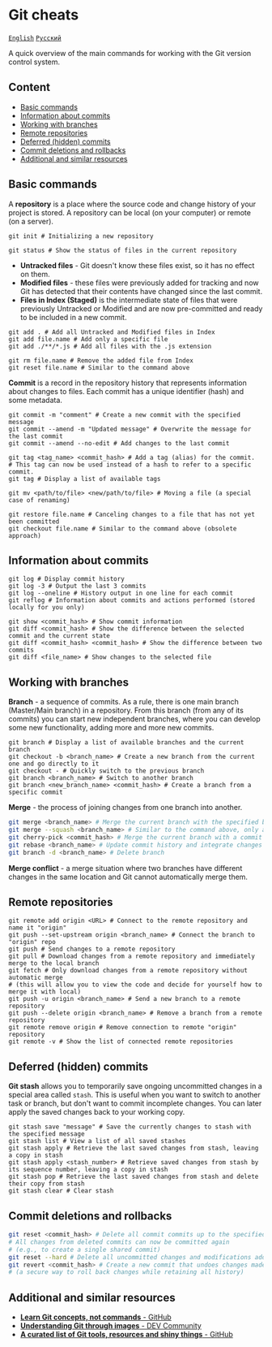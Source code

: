 # Git cheats

[`English`](./README.md) [`Русский`](./README_RUS.md)

A quick overview of the main commands for working with the Git version control system.

## Content

-   [Basic commands](#basic-commands)
-   [Information about commits](#information-about-commits)
-   [Working with branches](#working-with-branches)
-   [Remote repositories](#remote-repositories)
-   [Deferred (hidden) commits](#deferred-hidden-commits)
-   [Commit deletions and rollbacks](#commit-deletions-and-rollbacks)
-   [Additional and similar resources](#additional-and-similar-resources)

## Basic commands

A **repository** is a place where the source code and change history of your project is stored. A repository can be local (on your computer) or remote (on a server).

```shell
git init # Initializing a new repository
```

```shell
git status # Show the status of files in the current repository
```

-   **Untracked files** - Git doesn't know these files exist, so it has no effect on them.
-   **Modified files** - these files were previously added for tracking and now Git has detected that their contents have changed since the last commit.
-   **Files in Index (Staged)** is the intermediate state of files that were previously Untracked or Modified and are now pre-committed and ready to be included in a new commit.

```shell
git add . # Add all Untracked and Modified files in Index
git add file.name # Add only a specific file
git add ./**/*.js # Add all files with the .js extension
```

```shell
git rm file.name # Remove the added file from Index
git reset file.name # Similar to the command above
```

**Commit** is a record in the repository history that represents information about changes to files. Each commit has a unique identifier (hash) and some metadata.

```shell
git commit -m "comment" # Create a new commit with the specified message
git commit --amend -m "Updated message" # Overwrite the message for the last commit
git commit --amend --no-edit # Add changes to the last commit
```

```shell
git tag <tag_name> <commit_hash> # Add a tag (alias) for the commit.
# This tag can now be used instead of a hash to refer to a specific commit.
git tag # Display a list of available tags
```

```shell
git mv <path/to/file> <new/path/to/file> # Moving a file (a special case of renaming)
```

```shell
git restore file.name # Canceling changes to a file that has not yet been committed
git checkout file.name # Similar to the command above (obsolete approach)
```

## Information about commits

```shell
git log # Display commit history
git log -3 # Output the last 3 commits
git log --oneline # History output in one line for each commit
git reflog # Information about commits and actions performed (stored locally for you only)
```

```shell
git show <commit_hash> # Show commit information
git diff <commit_hash> # Show the difference between the selected commit and the current state
git diff <commit_hash> <commit_hash> # Show the difference between two commits
git diff <file_name> # Show changes to the selected file
```

## Working with branches

**Branch** - a sequence of commits. As a rule, there is one main branch (Master/Main branch) in a repository. From this branch (from any of its commits) you can start new independent branches, where you can develop some new functionality, adding more and more new commits.

```shell
git branch # Display a list of available branches and the current branch
git checkout -b <branch_name> # Create a new branch from the current one and go directly to it
git checkout - # Quickly switch to the previous branch
git branch <branch_name> # Switch to another branch
git branch <new_branch_name> <commit_hash> # Create a branch from a specific commit
```

**Merge** - the process of joining changes from one branch into another.

```bash
git merge <branch_name> # Merge the current branch with the specified branch (with all its commits)
git merge --squash <branch_name> # Similar to the command above, only all commits will be merged into one final one
git cherry-pick <commit_hash> # Merge the current branch with a commit from another branch
git rebase <branch_name> # Update commit history and integrate changes from the specified branch
git branch -d <branch_name> # Delete branch
```

**Merge conflict** - a merge situation where two branches have different changes in the same location and Git cannot automatically merge them.

## Remote repositories

```shell
git remote add origin <URL> # Connect to the remote repository and name it "origin"
git push --set-upstream origin <branch_name> # Connect the branch to "origin" repo
git push # Send changes to a remote repository
git pull # Download changes from a remote repository and immediately merge to the local branch
git fetch # Only download changes from a remote repository without automatic merge
# (this will allow you to view the code and decide for yourself how to merge it with local)
git push -u origin <branch_name> # Send a new branch to a remote repository
git push --delete origin <branch_name> # Remove a branch from a remote repository
git remote remove origin # Remove connection to remote "origin" repository
git remote -v # Show the list of connected remote repositories
```

## Deferred (hidden) commits

**Git stash** allows you to temporarily save ongoing uncommitted changes in a special area called `stash`. This is useful when you want to switch to another task or branch, but don't want to commit incomplete changes. You can later apply the saved changes back to your working copy.

```shell
git stash save "message" # Save the currently changes to stash with the specified message
git stash list # View a list of all saved stashes
git stash apply # Retrieve the last saved changes from stash, leaving a copy in stash
git stash apply <stash_number> # Retrieve saved changes from stash by its sequence number, leaving a copy in stash
git stash pop # Retrieve the last saved changes from stash and delete their copy from stash
git stash clear # Clear stash
```

## Commit deletions and rollbacks

```bash
git reset <commit_hash> # Delete all commit commits up to the specified commit
# All changes from deleted commits can now be committed again
# (e.g., to create a single shared commit)
git reset --hard # Delete all uncommitted changes and modifications added to the index but not yet committed
git revert <commit_hash> # Create a new commit that undoes changes made to the specified commit
# (a secure way to roll back changes while retaining all history)
```

## Additional and similar resources

-   [**Learn Git concepts, not commands** - GitHub](https://github.com/UnseenWizzard/git_training)
-   [**Understanding Git through images** - DEV Community](https://dev.to/nopenoshishi/understanding-git-through-images-4an1#adapt-to-remote)
-   [**A curated list of Git tools, resources and shiny things** - GitHub](https://github.com/dictcp/awesome-git)

